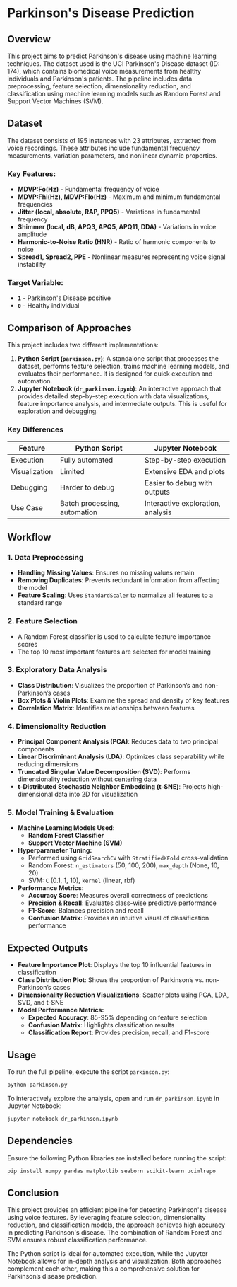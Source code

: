 # Parkinson's Disease Prediction

## Overview
This project aims to predict Parkinson's disease using machine learning techniques. The dataset used is the UCI Parkinson's Disease dataset (ID: 174), which contains biomedical voice measurements from healthy individuals and Parkinson's patients. The pipeline includes data preprocessing, feature selection, dimensionality reduction, and classification using machine learning models such as Random Forest and Support Vector Machines (SVM).

## Dataset
The dataset consists of 195 instances with 23 attributes, extracted from voice recordings. These attributes include fundamental frequency measurements, variation parameters, and nonlinear dynamic properties.

### Key Features:
- **MDVP:Fo(Hz)** - Fundamental frequency of voice
- **MDVP:Fhi(Hz), MDVP:Flo(Hz)** - Maximum and minimum fundamental frequencies
- **Jitter (local, absolute, RAP, PPQ5)** - Variations in fundamental frequency
- **Shimmer (local, dB, APQ3, APQ5, APQ11, DDA)** - Variations in voice amplitude
- **Harmonic-to-Noise Ratio (HNR)** - Ratio of harmonic components to noise
- **Spread1, Spread2, PPE** - Nonlinear measures representing voice signal instability

### Target Variable:
- **`1`** - Parkinson's Disease positive
- **`0`** - Healthy individual

## Comparison of Approaches

This project includes two different implementations:

1. **Python Script (`parkinson.py`)**: A standalone script that processes the dataset, performs feature selection, trains machine learning models, and evaluates their performance. It is designed for quick execution and automation.
2. **Jupyter Notebook (`dr_parkinson.ipynb`)**: An interactive approach that provides detailed step-by-step execution with data visualizations, feature importance analysis, and intermediate outputs. This is useful for exploration and debugging.

### Key Differences
| Feature | Python Script | Jupyter Notebook |
|---------|--------------|-----------------|
| Execution | Fully automated | Step-by-step execution |
| Visualization | Limited | Extensive EDA and plots |
| Debugging | Harder to debug | Easier to debug with outputs |
| Use Case | Batch processing, automation | Interactive exploration, analysis |

## Workflow

### 1. Data Preprocessing
- **Handling Missing Values**: Ensures no missing values remain
- **Removing Duplicates**: Prevents redundant information from affecting the model
- **Feature Scaling**: Uses `StandardScaler` to normalize all features to a standard range

### 2. Feature Selection
- A Random Forest classifier is used to calculate feature importance scores
- The top 10 most important features are selected for model training

### 3. Exploratory Data Analysis
- **Class Distribution**: Visualizes the proportion of Parkinson’s and non-Parkinson’s cases
- **Box Plots & Violin Plots**: Examine the spread and density of key features
- **Correlation Matrix**: Identifies relationships between features

### 4. Dimensionality Reduction
- **Principal Component Analysis (PCA)**: Reduces data to two principal components
- **Linear Discriminant Analysis (LDA)**: Optimizes class separability while reducing dimensions
- **Truncated Singular Value Decomposition (SVD)**: Performs dimensionality reduction without centering data
- **t-Distributed Stochastic Neighbor Embedding (t-SNE)**: Projects high-dimensional data into 2D for visualization

### 5. Model Training & Evaluation
- **Machine Learning Models Used:**
  - **Random Forest Classifier**
  - **Support Vector Machine (SVM)**
- **Hyperparameter Tuning:**
  - Performed using `GridSearchCV` with `StratifiedKFold` cross-validation
  - Random Forest: `n_estimators` (50, 100, 200), `max_depth` (None, 10, 20)
  - SVM: `C` (0.1, 1, 10), `kernel` (linear, rbf)
- **Performance Metrics:**
  - **Accuracy Score**: Measures overall correctness of predictions
  - **Precision & Recall**: Evaluates class-wise predictive performance
  - **F1-Score**: Balances precision and recall
  - **Confusion Matrix**: Provides an intuitive visual of classification performance

## Expected Outputs
- **Feature Importance Plot**: Displays the top 10 influential features in classification
- **Class Distribution Plot**: Shows the proportion of Parkinson’s vs. non-Parkinson’s cases
- **Dimensionality Reduction Visualizations**: Scatter plots using PCA, LDA, SVD, and t-SNE
- **Model Performance Metrics:**
  - **Expected Accuracy**: 85-95% depending on feature selection
  - **Confusion Matrix**: Highlights classification results
  - **Classification Report**: Provides precision, recall, and F1-score

## Usage
To run the full pipeline, execute the script `parkinson.py`:
```bash
python parkinson.py
```
To interactively explore the analysis, open and run `dr_parkinson.ipynb` in Jupyter Notebook:
```bash
jupyter notebook dr_parkinson.ipynb
```

## Dependencies
Ensure the following Python libraries are installed before running the script:
```bash
pip install numpy pandas matplotlib seaborn scikit-learn ucimlrepo
```

## Conclusion
This project provides an efficient pipeline for detecting Parkinson's disease using voice features. By leveraging feature selection, dimensionality reduction, and classification models, the approach achieves high accuracy in predicting Parkinson's disease. The combination of Random Forest and SVM ensures robust classification performance.

The Python script is ideal for automated execution, while the Jupyter Notebook allows for in-depth analysis and visualization. Both approaches complement each other, making this a comprehensive solution for Parkinson’s disease prediction.
